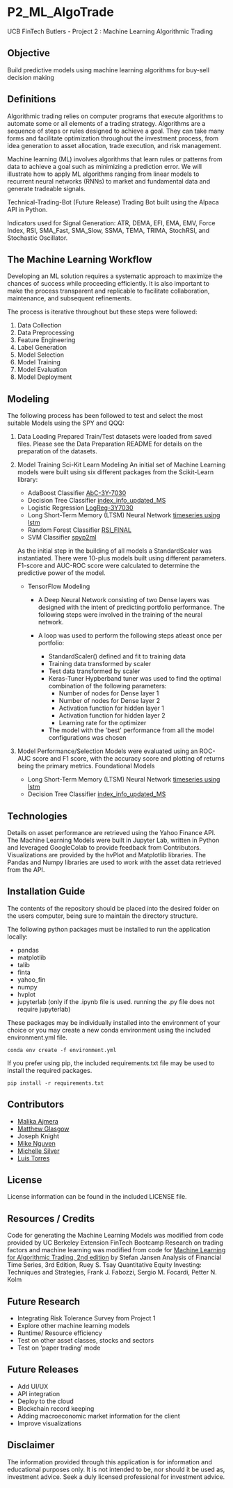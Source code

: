 # P2_ML_AlgoTrade
UCB FinTech Butlers - Project 2 : Machine Learning Algorithmic Trading

## Objective
Build predictive models using machine learning algorithms for buy-sell decision making 

## Definitions
Algorithmic trading relies on computer programs that execute algorithms to automate some or all elements of a trading strategy. Algorithms are a sequence of steps or rules designed to achieve a goal. They can take many forms and facilitate optimization throughout the investment process, from idea generation to asset allocation, trade execution, and risk management.

Machine learning (ML) involves algorithms that learn rules or patterns from data to achieve a goal such as minimizing a prediction error. 
We will illustrate how to apply ML algorithms ranging from linear models to recurrent neural networks (RNNs) to market and fundamental data and generate tradeable signals.

Technical-Trading-Bot (Future Release)
Trading Bot built using the Alpaca API in Python. 

Indicators used for Signal Generation: ATR, DEMA, EFI, EMA, EMV, Force Index, RSI, SMA_Fast, SMA_Slow, SSMA, TEMA, TRIMA,   StochRSI, and Stochastic Oscillator.

## The Machine Learning Workflow
Developing an ML solution requires a systematic approach to maximize the chances of success while proceeding efficiently. It is also important to make the process transparent and replicable to facilitate collaboration, maintenance, and subsequent refinements.

The process is iterative throughout but these steps were followed:
1. Data Collection 
1. Data Preprocessing
1. Feature Engineering
1. Label Generation
1. Model Selection
1. Model Training
1. Model Evaluation
1. Model Deployment


## Modeling
The following process has been followed to test and select the most suitable Models using the SPY and QQQ:

1. Data Loading
      Prepared Train/Test datasets were loaded from saved files. Please see the Data Preparation README for details on the preparation of the datasets.

2. Model Training
   Sci-Kit Learn Modeling
   An initial set of Machine Learning models were built using six different packages from the Scikit-Learn library:
      - AdaBoost Classifier [AbC-3Y-7030](https://github.com/LUTOV001/P2_ML_AlgoTrade/blob/main/6_luistorres/AbC-3Y-7030.ipynb)
      - Decision Tree Classifier [index_info_updated_MS](https://github.com/LUTOV001/P2_ML_AlgoTrade/blob/main/5_michellesilver/index_info_updated_MS.ipynb)
      - Logistic Regression [LogReg-3Y7030](https://github.com/LUTOV001/P2_ML_AlgoTrade/blob/main/6_luistorres/LogReg-3Y7030.ipynb)
      - Long Short-Term Memory (LTSM) Neural Network [timeseries using lstm](https://github.com/LUTOV001/P2_ML_AlgoTrade/blob/main/1_malikaajmera/timeseries%20using%20lstm.ipynb)
      - Random Forest Classifier [RSI_FINAL](https://github.com/LUTOV001/P2_ML_AlgoTrade/blob/main/1_malikaajmera/RSI_FINAL.ipynb)
      - SVM Classifier [spyp2ml](https://github.com/LUTOV001/P2_ML_AlgoTrade/blob/main/2_mattglasgow/spyp2ml.ipynb)
      
      As the initial step in the building of all models a StandardScaler was instantiated.
      There were 10-plus models built using different parameters. 
      F1-score and AUC-ROC score were calculated to determine the predictive power of the model.
       
   - TensorFlow Modeling
       - A Deep Neural Network consisting of two Dense layers was designed with the intent of predicting portfolio performance. The following steps were involved in the training of the neural network. 
    
       - A loop was used to perform the following steps atleast once per portfolio:
          - StandardScaler() defined and fit to training data
          - Training data transformed by scaler
          - Test data transformed by scaler
          - Keras-Tuner Hypberband tuner was used to find the optimal combination of the following parameters:
             - Number of nodes for Dense layer 1
             - Number of nodes for Dense layer 2
             - Activation function for hidden layer 1
             - Activation function for hidden layer 2
             - Learning rate for the optimizer
           - The model with the 'best' performance from all the model configurations was chosen
    
3. Model Performance/Selection
    Models were evaluated using an ROC-AUC score and F1 score, with the accuracy score and plotting of returns being the primary metrics.
      Foundational Models
      - Long Short-Term Memory (LTSM) Neural Network [timeseries using lstm](https://github.com/LUTOV001/P2_ML_AlgoTrade/blob/main/1_malikaajmera/timeseries%20using%20lstm.ipynb)
      - Decision Tree Classifier [index_info_updated_MS](https://github.com/LUTOV001/P2_ML_AlgoTrade/blob/main/5_michellesilver/index_info_updated_MS.ipynb)


## Technologies
Details on asset performance are retrieved using the Yahoo Finance API.
The Machine Learning Models were built in Jupyter Lab, written in Python and leveraged GoogleColab to provide feedback from Contributors.
Visualizations are provided by the hvPlot and Matplotlib libraries.
The Pandas and Numpy libraries are used to work with the asset data retrieved from the API.

## Installation Guide
The contents of the repository should be placed into the desired folder on the users computer, being sure to maintain the directory structure.

The following python packages must be installed to run the application locally:
- pandas
- matplotlib
- talib
- finta
- yahoo_fin
- numpy
- hvplot
- jupyterlab (only if the .ipynb file is used. running the .py file does not require jupyterlab)

These packages may be individually installed into the environment of your choice or you may create a new conda environment using the included environment.yml file.

```conda env create -f environment.yml```

If you prefer using pip, the included requirements.txt file may be used to install the required packages.

```pip install -r requirements.txt```

## Contributors
- [Malika Ajmera](https://github.com/malika0410)
- [Matthew Glasgow](https://github.com/Slay1007)
- Joseph Knight
- [Mike Nguyen](https://github.com/mikenguyenx)
- [Michelle Silver](https://github.com/supersilver1978)
- [Luis Torres](https://github.com/LUTOV001)

## License
License information can be found in the included LICENSE file.

## Resources / Credits
Code for generating the Machine Learning Models was modified from code provided by UC Berkeley Extension FinTech Bootcamp
Research on trading factors and machine learning was modified from code for [Machine Learning for Algorithmic Trading, 2nd edition](https://www.amazon.com/Machine-Learning-Algorithmic-Trading-alternative/dp/1839217715?pf_rd_r=GZH2XZ35GB3BET09PCCA&pf_rd_p=c5b6893a-24f2-4a59-9d4b-aff5065c90ec&pd_rd_r=91a679c7-f069-4a6e-bdbb-a2b3f548f0c8&pd_rd_w=2B0Q0&pd_rd_wg=GMY5S&ref_=pd_gw_ci_mcx_mr_hp_d) by Stefan Jansen 
Analysis of Financial Time Series, 3rd Edition, Ruey S. Tsay
Quantitative Equity Investing: Techniques and Strategies, Frank J. Fabozzi, Sergio M. Focardi, Petter N. Kolm

## Future Research
- Integrating Risk Tolerance Survey from Project 1
- Explore other machine learning models
- Runtime/ Resource efficiency
- Test on other asset classes, stocks and sectors
- Test on ‘paper trading’ mode

## Future Releases
- Add UI/UX
- API integration
- Deploy to the cloud
- Blockchain record keeping 
- Adding macroeconomic market information for the client
- Improve visualizations

## Disclaimer
The information provided through this application is for information and educational purposes only. It is not intended to be, nor should it be used as, investment advice. Seek a duly licensed professional for investment advice.
